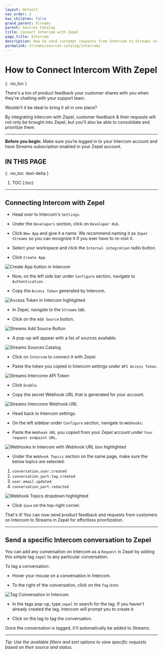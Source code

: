 ```yaml
---
layout: default
nav_order: 2
has_children: false
grand_parent: Streams
parent: Sources Catalog
title: Connect Intercom with Zepel
page_title: Intercom
description: How to send customer requests from Intercom to Streams in Zepel
permalink: streams/sources-catalog/intercom/
---
```


# How to Connect Intercom With Zepel
{: .no_toc }

There's a ton of product feedback your customer shares with you when they're chatting with your support team.

Wouldn’t it be ideal to bring it all in one place? 

By integrating Intercom with Zepel, customer feedback & their requests will not only be brought into Zepel, but you'll also be able to consolidate and prioritize them. 

---

**Before you begin:** Make sure you’re logged in to your Intercom account and have Streams subscription enabled in your Zepel account.

## IN THIS PAGE
{: .no_toc .text-delta }

1. TOC
{:toc}

---

## Connecting Intercom with Zepel

- Head over to Intercom's `Settings`.  

- Under the `Developers` section, click on `Developer Hub`.

- Click `New App` and give it a name. We recommend naming it as `Zepel Streams` so you can recognize it if you ever have to re-visit it.

- Select your workspace and click the `Internal integration` radio button.

- Click `Create App`.

![Create App button in Intercom](/guide/assets/uploads/intercom-create-app-streams.png)   

- Now, on the left side bar under `Configure` section, navigate to `Authentication`. 

- Copy the `Access Token` generated by Intercom. 

![Access Token in Intercom highlighted](/guide/assets/uploads/intercom-access-token.png)

- In Zepel, navigate to the `Streams` tab. 

- Click on the `Add Source` button. 

![Streams Add Source Button](/guide/assets/uploads/streams-add-source-button.png)

- A pop-up will appear with a list of sources available. 

![Streams Sources Catalog](/guide/assets/uploads/streams-sources-catalog.png)

- Click on `Intercom` to connect it with Zepel.

- Paste the token you copied in Intercom settings under `API Access Token`. 

![Streams Intercome API Token](/guide/assets/uploads/streams-intercom-api-token.png)

- Click `Enable`.

- Copy the secret Webhook URL that is generated for your account. 

![Streams Intercome Webhook URL](/guide/assets/uploads/streams-intercom-webhook-url.png)

- Head back to Intercom settings.

- On the left sidebar under `Configure` section, navigate to `Webhooks`.

- Paste the `Webhook URL` you copied from your Zepel account under `Your request endpoint URL`.

![Webhooks in Intercom with Webhook URL box highlighted](/guide/assets/uploads/intercom-webhooks-url.png)

- Under the `Webhook Topics` section on the same page, make sure the below topics are selected:

1. `conversation.user.created`
2. `conversation_part.tag.created`
3. `user.email.updated`
4. `conversation_part.redacted`

![Webhook Topics dropdown highlighted](/guide/assets/uploads/intercom-webhook-topics.png)

- Click `Save` on the top-right corner. 

That's it! You can now send product feedback and requests from customers on Intercom to Streams in Zepel for effortless prioritization.

---

## Send a specific Intercom conversation to Zepel

You can add any conversation on Intercom as a `Request` in Zepel by adding this simple tag `zepel` to any particular conversation.

To tag a conversation: 

- Hover your mouse on a conversation in Intercom. 

- To the right of the conversation, click on the `Tag` icon.

![Tag Conversation in Intercom](/guide/assets/uploads/tag-conversation-in-intercom.png)

- In the tags pop-up, type `zepel` to search for the tag. If you haven't already created the tag, Intercom will prompt you to create it.

- Click on the tag to tag the conversation.

Once the conversation is tagged, it'll automatically be added to Streams.

---

*Tip: Use the available filters and sort options to view specific requests based on their source and status.*
